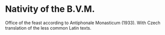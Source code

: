# Nativity of the B.V.M. #

Office of the feast according to Antiphonale Monasticum (1933).
With Czech translation of the less common Latin texts.